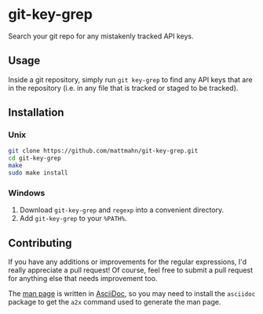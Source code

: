 # git-key-grep

Search your git repo for any mistakenly tracked API keys.


## Usage

Inside a git repository, simply run `git key-grep` to find any API keys that
are in the repository (i.e. in any file that is tracked or staged to be
tracked).


## Installation

### Unix

```sh
git clone https://github.com/mattmahn/git-key-grep.git
cd git-key-grep
make
sudo make install
```

### Windows

1. Download `git-key-grep` and `regexp` into a convenient directory.
1. Add `git-key-grep` to your `%PATH%`.


## Contributing

If you have any additions or improvements for the regular expressions, I'd
really appreciate a pull request! Of course, feel free to submit a pull request
for anything else that needs improvement too.

The [man page][] is written in [AsciiDoc][], so you may need to install the
`asciidoc` package to get the `a2x` command used to generate the man page.


[AsciiDoc]: http://asciidoc.org/
[man page]: git-key-grep.1.txt

